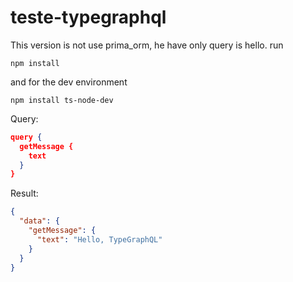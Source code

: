 # teste-typegraphql

This version is not use prima_orm, he have only query is hello.
run 
```console
npm install
```
and for the dev environment
```console
npm install ts-node-dev
```
Query:

```json
query {
  getMessage {
    text
  }
}
```

Result:
```json 
{
  "data": {
    "getMessage": {
      "text": "Hello, TypeGraphQL"
    }
  }
}
```